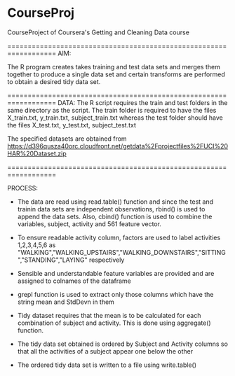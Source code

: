 CourseProj
==========

CourseProject of Coursera's Getting and Cleaning Data course

==================================================================
AIM:

The R program creates takes training and test data sets and merges them together to produce a single data set and certain transforms are performed to obtain a desired tidy data set.

==================================================================
DATA:
The R script requires the train and test folders in the same directory as the script. The train folder is required to have the files X_train.txt, y_train.txt, subject_train.txt whereas the test folder should have the files X_test.txt, y_test.txt, subject_test.txt 

The specified datasets are obtained from 
https://d396qusza40orc.cloudfront.net/getdata%2Fprojectfiles%2FUCI%20HAR%20Dataset.zip


==================================================================

PROCESS:

- The data are read using read.table() function and since the test and trainin data sets are independent observations, rbind() is used to append the data sets. Also, cbind() function is used to combine the variables, subject, activity and 561 feature vector.  

- To ensure readable activity column, factors are used to label activities 1,2,3,4,5,6 as "WALKING","WALKING_UPSTAIRS","WALKING_DOWNSTAIRS","SITTING","STANDING","LAYING" respectively


- Sensible and understandable feature variables are provided and are assigned to colnames of the dataframe

- grepl function is used to extract only those columns which have the string mean  and StdDevn in them

- Tidy dataset requires that the mean is to be calculated for each combination of subject and activity. This is done using aggregate() function.

- The tidy data set obtained is ordered by Subject and Activity columns so that all the activities of a subject appear one below the other

- The ordered tidy data set is written to a file using write.table() 



